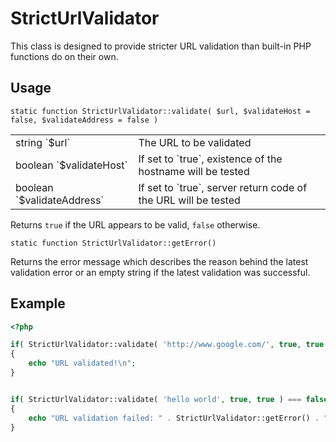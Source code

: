 StrictUrlValidator
==================

This class is designed to provide stricter URL validation than 
built-in PHP functions do on their own.


Usage
-----

`static function StrictUrlValidator::validate( $url, $validateHost = false, $validateAddress = false )`

<table>
<tr>
	<td>string	`$url`</td>
	<td>The URL to be validated</td>
</tr>
<tr>
	<td>boolean	`$validateHost`</td>
	<td>If set to `true`, existence of the hostname will be tested</td>
</tr>
<tr>
	<td>boolean	`$validateAddress`</td>
	<td>If set to `true`, server return code of the URL will be tested</td>
</tr>
</table>

Returns `true` if the URL appears to be valid, `false` otherwise.


`static function StrictUrlValidator::getError()`

Returns the error message which describes the reason behind the latest validation
error or an empty string if the latest validation was successful.


Example
-------


```php
<?php

if( StrictUrlValidator::validate( 'http://www.google.com/', true, true ) === true )
{
	echo "URL validated!\n";
}


if( StrictUrlValidator::validate( 'hello world', true, true ) === false )
{
	echo "URL validation failed: " . StrictUrlValidator::getError() . "\n";
}
```





